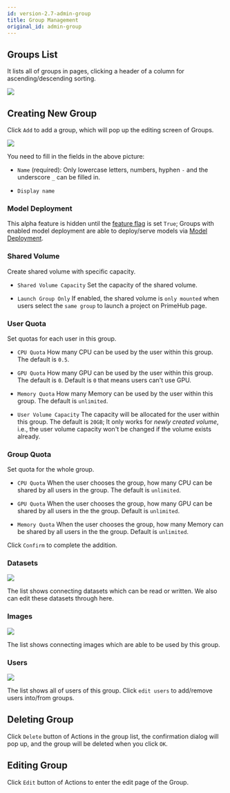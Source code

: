 ```yaml
---
id: version-2.7-admin-group
title: Group Management
original_id: admin-group
---
```


## Groups List

It lists all of groups in pages, clicking a header of a column for ascending/descending sorting.

![](assets/group_12_v27.png)

## Creating New Group

Click `Add` to add a group, which will pop up the editing screen of Groups.

![](assets/group_shared_volume_v27.png)

You need to fill in the fields in the above picture:

+ `Name` (required): Only lowercase letters, numbers, hyphen `-` and the underscore `_` can be filled in.

+ `Display name`

### Model Deployment

This alpha feature is hidden until the [feature flag](../references/feature-flag) is set `True`; Groups with enabled model deployment are able to deploy/serve models via [Model Deployment](../model-deployment-feature).

### Shared Volume

Create shared volume with specific capacity.

+ `Shared Volume Capacity` Set the capacity of the shared volume.

+ `Launch Group Only` If enabled, the shared volume is `only mounted` when users select the `same group` to launch a project on PrimeHub page.

### User Quota

Set quotas for each user in this group.

+ `CPU Quota` How many CPU can be used by the user within this group. The default is `0.5`.

+ `GPU Quota` How many GPU can be used by the user within this group. The default is `0`. Default is `0` that means users can't use GPU.

+ `Memory Quota` How many Memory can be used by the user within this group. The default is `unlimited`.

+ `User Volume Capacity` The capacity will be allocated for the user within this group. The default is `20GB`; It only works for *newly created volume*, i.e., the user volume capacity won't be changed if the volume exists already.

### Group Quota

Set quota for the whole group.

+ `CPU Quota` When the user chooses the group, how many CPU can be shared by all users in the group. The default is `unlimited`.

+ `GPU Quota` When the user chooses the group, how many GPU can be shared by all users in the the group. Default is `unlimited`.

+ `Memory Quota` When the user chooses the group, how many Memory can be shared by all users in the the group. Default is `unlimited`.

Click `Confirm` to complete the addition.

### Datasets

![](assets/admin_group_ds_v25.png)

The list shows connecting datasets which can be read or written. We also can edit these datasets through here.

### Images

![](assets/admin_group_img_v27.png)

The list shows connecting images which are able to be used by this group.

### Users

![](assets/edit_users.png)

The list shows all of users of this group. Click `edit users` to add/remove users into/from groups.
## Deleting Group

Click `Delete` button of Actions in the group list, the confirmation dialog will pop up, and the group will be deleted when you click `OK`.

## Editing Group

Click `Edit` button of Actions to enter the edit page of the Group.
